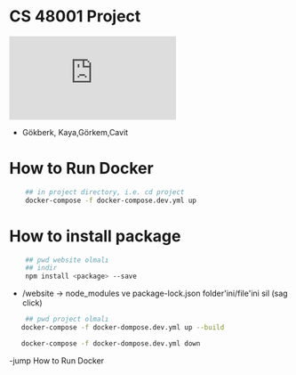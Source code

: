 # CS 48001 Project

<embed src="https://sumanbogati.github.io/sample.pdf" type="application/pdf" />


- Gökberk, Kaya,Görkem,Cavit

# How to Run Docker

```bash
    ## in project directory, i.e. cd project
    docker-compose -f docker-compose.dev.yml up
```

# How to install package

```bash
    ## pwd website olmalı
    ## indir
    npm install <package> --save
```

- /website -> node_modules ve package-lock.json folder'ini/file'ini sil (sag click)

```bash
    ## pwd project olmalı
   docker-compose -f docker-dompose.dev.yml up --build
```

```bash
   docker-compose -f docker-dompose.dev.yml down
```

-jump How to Run Docker
